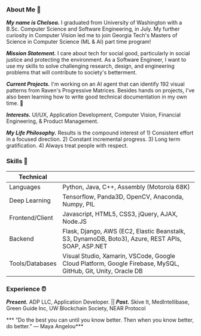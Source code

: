

### About Me 💟
***My name is Chelsea.*** I graduated from University of Washington with a B.Sc. Computer Science and Software Engineering, in July. My further curiosity in Computer Vision led me to join Georgia Tech's Masters of Science in Computer Science (ML & AI) part time program! 

***Mission Statement.*** I care about tech for social good, particularly in social justice and protecting the environment. As a Software Engineer, I want to use my skills to solve challenging research, design, and engineering problems that will contribute to society's betterment. 

***Current Projects.*** I'm working on an AI agent that can identify 192 visual patterns from Raven's Progressive Matrices. Besides hands on projects, I've also been learning how to write good technical documentation in my own time. 👀

***Interests.*** UI/UX, Application Development, Computer Vision, Financial Engineering, & Product Management.

***My Life Philosophy.*** Results is the compound interest of 1) Consistent effort in a focused direction. 2) Constant incremental progress.   3) Long term gratification. 4) Always treat people with respect.

### Skills 💭

| Technical  |  |
| ------------- | ------------- |
| Languages  | Python, Java, C++, Assembly (Motorola 68K)  |
| Deep Learning  | Tensorflow, Panda3D, OpenCV, Anaconda, Numpy, PIL|
| Frontend/Client  | Javascript, HTML5, CSS3, jQuery, AJAX, Node.JS|
| Backend |  Flask, Django, AWS (EC2, Elastic Beanstalk, S3, DynamoDB, Boto3), Azure, REST APIs, SOAP, ASP.NET|
| Tools/Databases  |Visual Studio, Xamarin, VSCode, Google Cloud Platform, Google Firebase, MySQL, GitHub, Git, Unity, Oracle DB |

### Experience ⏰

***Present.*** ADP LLC, Application Developer.  ||  ***Past.*** Skive It, MedIntellibase, Green Guide Inc, UW Blockchain Society, NEAR Protocol

*** “Do the best you can until you know better. Then when you know better, do better.” — Maya Angelou***
